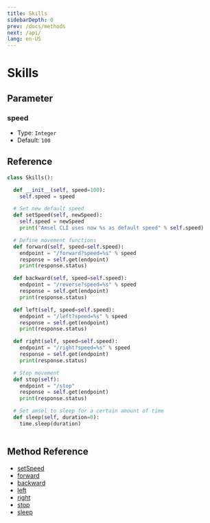 ```yaml
---
title: Skills
sidebarDepth: 0
prev: /docs/methods
next: /api/
lang: en-US
---
```


# Skills

## Parameter

### speed
  - Type: `Integer`
  - Default: `100`

## Reference
```python
class Skills():

  def __init__(self, speed=100):
    self.speed = speed

  # Set new default speed
  def setSpeed(self, newSpeed):
    self.speed = newSpeed
    print("Amsel CLI uses now %s as default speed" % self.speed)

  # Define movement functions
  def forward(self, speed=self.speed):
    endpoint = "/forward?speed=%s" % speed
    response = self.get(endpoint)
    print(response.status)

  def backward(self, speed=self.speed):
    endpoint = "/reverse?speed=%s" % speed
    response = self.get(endpoint)
    print(response.status)

  def left(self, speed=self.speed):
    endpoint = "/left?speed=%s" % speed
    response = self.get(endpoint)
    print(response.status)

  def right(self, speed=self.speed):
    endpoint = "/right?speed=%s" % speed
    response = self.get(endpoint)
    print(response.status)

  # Stop movement
  def stop(self):
    endpoint = "/stop"
    response = self.get(endpoint)
    print(response.status)

  # Set amsel to sleep for a certain amount of time
  def sleep(self, duration=0):
    time.sleep(duration)
    
```

## Method Reference

- [setSpeed](/docs/methods.html#setSpeed)
- [forward](/docs/methods.html#forward)
- [backward](/docs/methods.html#backward)
- [left](/docs/methods.html#left)
- [right](/docs/methods.html#right)
- [stop](/docs/methods.html#stop)
- [sleep](/docs/methods.html#sleep)